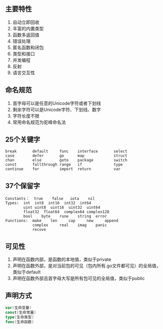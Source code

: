 ## 主要特性

1. 自动立即回收
2. 丰富的内置类型
3. 函数多返回值
4. 错误处理
5. 匿名函数和闭包
6. 类型和接口
7. 并发编程
8. 反射
9. 语言交互性

## 命名规范

1. 首字母可以是任意的Unicode字符或者下划线
2. 剩余字符可以是Unicode字符、下划线、数字
3. 字符长度不限
4. 常用命名规范为驼峰命名法

## 25个关键字

```
break 		default		func	interface		select
case		defer		go		map				struct
chan		else		goto	package			switch
const		fallthrough	range	if				type
continue	for			import	return			var
```

## 37个保留字

```
Constants：	true	false	iota	nil
Types:	int  int8  int16  int32  int64
		uint uint8  uint16  uint32  uint64
		float32  float64  complex64 complex128
		bool	byte	rune	string	error
Functions:	make	len		cap		new		append
			complex		real	imag	panic	
			recove
```

## 可见性

1. 声明在函数内部，是函数的本地值，类似于private
2. 声明在函数外部，是对当前包的可见（包内所有.go文件都可见）的全局值，类似于default
3. 声明在函数外部且首字母大写是所有包可见的全局值，类似于public

## 声明方式

```go
var(生命变量)
const(生命常量)
type(生命类型)
func(生命函数)
```

